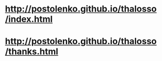 # http://postolenko.github.io/thalosso/index.html
# http://postolenko.github.io/thalosso/thanks.html
